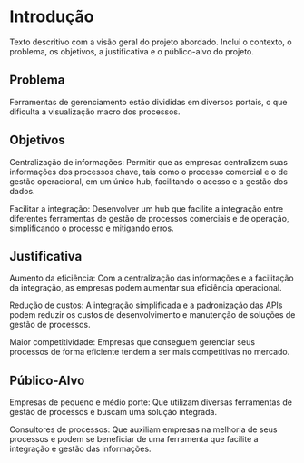 # Introdução

Texto descritivo com a visão geral do projeto abordado. Inclui o contexto, o problema, os objetivos, a justificativa e o público-alvo do projeto.

## Problema

Ferramentas de gerenciamento estão divididas em diversos portais, o que dificulta a visualização macro dos processos.

## Objetivos

Centralização de informações: Permitir que as empresas centralizem suas informações dos processos chave, tais como o processo comercial e o de gestão operacional, em um único hub, facilitando o acesso e a gestão dos dados.

Facilitar a integração: Desenvolver um hub que facilite a integração entre diferentes ferramentas de gestão de processos comerciais e de operação, simplificando o processo e mitigando erros.

 
## Justificativa

Aumento da eficiência: Com a centralização das informações e a facilitação da integração, as empresas podem aumentar sua eficiência operacional.

Redução de custos: A integração simplificada e a padronização das APIs podem reduzir os custos de desenvolvimento e manutenção de soluções de gestão de processos.

Maior competitividade: Empresas que conseguem gerenciar seus processos de forma eficiente tendem a ser mais competitivas no mercado.


## Público-Alvo

Empresas de pequeno e médio porte: Que utilizam diversas ferramentas de gestão de processos e buscam uma solução integrada.

Consultores de processos: Que auxiliam empresas na melhoria de seus processos e podem se beneficiar de uma ferramenta que facilite a integração e gestão das informações.
